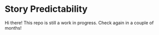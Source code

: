 # Story Predictability
Hi there! This repo is still a work in progress. Check again in a couple of months!
